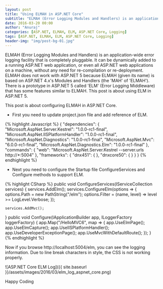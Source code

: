 ```yaml
---
layout: post
title: "Using ELMAH in ASP.NET Core"
subtitle: "ELMAH (Error Logging Modules and Handlers) is an application-wide error logging facility that is completely pluggable. It can be dynamically added to a running ASP.NET web application, or even all ASP.NET web applications on a machine, without any need for re-compilation or re-deployment. ELMAH does not work with ASP.NET 5 because ELMAH (given its name) is based on ASP.NET 4.x's Modules and Handlers. There is a prototype in ASP.NET 5 called 'ELM' (Error Logging Middleware) that has some features similar to ELMAH."
date: 2016-03-20 00:00
author: "Anuraj"
categories: [ASP.NET, ELMAH, ELM, ASP.NET Core, Logging]
tags: [ASP.NET, ELMAH, ELM, ASP.NET Core, Logging]
header-img: "img/post-bg-01.jpg"
---
```

ELMAH (Error Logging Modules and Handlers) is an application-wide error logging facility that is completely pluggable. It can be dynamically added to a running ASP.NET web application, or even all ASP.NET web applications on a machine, without any need for re-compilation or re-deployment. ELMAH does not work with ASP.NET 5 because ELMAH (given its name) is based on ASP.NET 4.x's Modules and Handlers (the 'MAH' of 'ELMAH'). There is a prototype in ASP.NET 5 called 'ELM' (Error Logging Middleware) that has some features similar to ELMAH. This post is about using ELM in ASP.NET 5. 

This post is about configuring ELMAH in ASP.NET Core.

* First you need to update project.json file and add reference of ELM.

{% highlight Javascript %}
{
    "dependencies": {
        "Microsoft.AspNet.Server.Kestrel": "1.0.0-rc1-final",
        "Microsoft.AspNet.IISPlatformHandler": "1.0.0-rc1-final",
        "Microsoft.AspNet.Diagnostics": "1.0.0-rc1-final",
        "Microsoft.AspNet.Mvc": "6.0.0-rc1-final",
        "Microsoft.AspNet.Diagnostics.Elm": "1.0.0-rc1-final"
    },
    "commands": {
        "web": "Microsoft.AspNet.Server.Kestrel --server.urls http://*:5004"
    },
    "frameworks": {
         "dnx451": { },
         "dnxcore50": { }
    }
}
{% endhighlight %}

* Next you need to configure the Startup file ConfigureServices and Configure methods to support ELM.

{% highlight CSharp %}
public void ConfigureServices(IServiceCollection services)
{
    services.AddElm();
    services.ConfigureElm(options => {
        options.Path = new PathString("/elm");
        options.Filter = (name, level) => level >= LogLevel.Verbose;
    });
    
    services.AddMvc();
}
public void Configure(IApplicationBuilder app, ILoggerFactory loggerFactory)
{
    app.Map("/HelloMVC6", map => 
    {
        app.UseElmPage();
        app.UseElmCapture();
        app.UseIISPlatformHandler();
        app.UseDeveloperExceptionPage();
        app.UseMvcWithDefaultRoute();
    });
}
{% endhighlight %}

Now if you browse http://localhost:5004/elm, you can see the logging information. Due to line break characters in style, the CSS is not working properly.

![ASP.NET Core ELM Log]({{ site.baseurl }}/assets/images/2016/03/elm_log_aspnet_core.png)

Happy Coding
